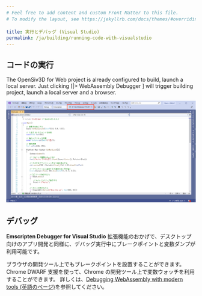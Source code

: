 ```yaml
---
# Feel free to add content and custom Front Matter to this file.
# To modify the layout, see https://jekyllrb.com/docs/themes/#overriding-theme-defaults

title: 実行とデバッグ (Visual Studio)
permalink: /ja/building/running-code-with-visualstudio
---
```


## コードの実行

The OpenSiv3D for Web project is already configured to build, launch a local server.
Just clicking \[|> WebAssembly Debugger \] will trigger building project, launch a local server and a browser.

![SmartScreen2](/assets/img/building/running-code-with-visualstudio/run-on-vs-1.png)

## デバッグ

**Emscripten Debugger for Visual Studio** 拡張機能のおかげで、デスクトップ向けのアプリ開発と同様に、デバッグ実行中にブレークポイントと変数ダンプが利用可能です。

ブラウザの開発ツール上でもブレークポイントを設置することができます。Chrome DWARF 支援を使って、Chrome の開発ツール上で変数ウォッチを利用することができます。
詳しくは、[Debugging WebAssembly with modern tools (英語のページ)](https://developer.chrome.com/blog/wasm-debugging-2020/)を参照してください。
